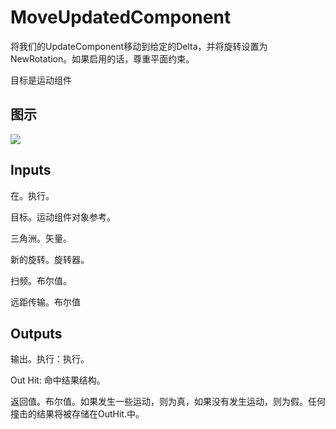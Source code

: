 # MoveUpdatedComponent

将我们的UpdateComponent移动到给定的Delta，并将旋转设置为NewRotation。如果启用的话，尊重平面约束。

目标是运动组件

## 图示

![]($-20221218-18250063.png)

## Inputs

在。执行。

目标。运动组件对象参考。

三角洲。矢量。

新的旋转。旋转器。

扫频。布尔值。

远距传输。布尔值  

## Outputs

输出。执行：执行。

Out Hit: 命中结果结构。

返回值。布尔值。如果发生一些运动，则为真，如果没有发生运动，则为假。任何撞击的结果将被存储在OutHit.中。
